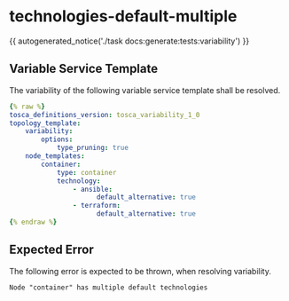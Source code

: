 # technologies-default-multiple

{{ autogenerated_notice('./task docs:generate:tests:variability') }}


## Variable Service Template

The variability of the following variable service template shall be resolved.

```yaml linenums="1"
{% raw %}
tosca_definitions_version: tosca_variability_1_0
topology_template:
    variability:
        options:
            type_pruning: true
    node_templates:
        container:
            type: container
            technology:
                - ansible:
                      default_alternative: true
                - terraform:
                      default_alternative: true
{% endraw %}
```





## Expected Error

The following error is expected to be thrown, when resolving variability.

```text linenums="1"
Node "container" has multiple default technologies
```
